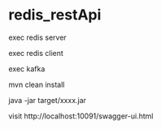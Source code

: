 # redis_restApi


exec redis server

exec redis client

exec kafka

mvn clean install

java -jar target/xxxx.jar

visit http://localhost:10091/swagger-ui.html
